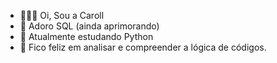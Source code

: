 - 🧙🏼‍♀️ Oi, Sou a Caroll 
- 🐢 Adoro SQL (ainda aprimorando)
- 🤖 Atualmente estudando Python 
- 💞️ Fico feliz em analisar e compreender a lógica de códigos.


<!---
Carullini/Carullini is a ✨ special ✨ repository because its `README.md` (this file) appears on your GitHub profile.
You can click the Preview link to take a look at your changes.
--->
